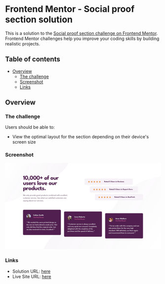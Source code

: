 # Frontend Mentor - Social proof section solution

This is a solution to the [Social proof section challenge on Frontend Mentor](https://www.frontendmentor.io/challenges/social-proof-section-6e0qTv_bA). Frontend Mentor challenges help you improve your coding skills by building realistic projects.

## Table of contents

- [Overview](#overview)
  - [The challenge](#the-challenge)
  - [Screenshot](#screenshot)
  - [Links](#links)

## Overview

### The challenge

Users should be able to:

- View the optimal layout for the section depending on their device's screen size

### Screenshot

![](design/desktop-design.jpg)

### Links

- Solution URL: [here](https://www.frontendmentor.io/solutions/social-proof-section-challenge-9W2vczFq01)
- Live Site URL: [here](https://hummingcoder.github.io/Social-proof-section-challenge/)

